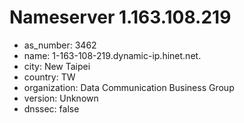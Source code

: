 # Nameserver 1.163.108.219

* as_number: 3462
* name: 1-163-108-219.dynamic-ip.hinet.net.
* city: New Taipei
* country: TW
* organization: Data Communication Business Group
* version: Unknown
* dnssec: false
